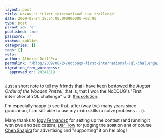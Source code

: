 ```yaml
---
layout: post
title: NoCOUG's "First international SQL challenge"
date: 2009-08-24 18:04:08.000000000 +02:00
type: post
parent_id: '0'
published: true
password: ''
status: publish
categories: []
tags: []
meta:
author: Alberto Dell'Era
permalink: "/blog/2009/08/24/nocougs-first-international-sql-challenge/"
migration_from_wordpress:
  approved_on: 20241019
---
```

Just a short note to tell my friends that I have been bestowed the _August Order of the Wooden Pretzel_, that is, that I won the NoCOUG's "First international SQL challenge" with [this solution](/static_html/investigations/nocoug_challenge/index.html).

I'm especially happy to see that, after (way too) many years since graduation, I am still able to use my math skills to solve problems ... :).

Many thanks to [Iggy Fernandez](http://iggyfernandez.wordpress.com/ ) for setting up the contest (and running it with love and dedication), [Dan Tow](http://www.singingsql.com) for judging the solution and of course [Chen Shapira](http://prodlife.wordpress.com/) for advertising and "supporting" it on her blog!
